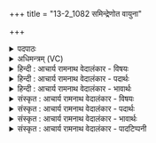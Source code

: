 +++
title = "13-2_1082 समिन्द्रेणोत वायुना"

+++
<details><summary>पदपाठः</summary>

स꣢म्। इ꣡न्द्रे꣢꣯ण। उ꣣त꣢। वा꣣यु꣡ना꣢। सु꣣तः꣢। ए꣣ति। प꣣वि꣡त्रे꣢। आ। सम्। सू꣡र्य꣢꣯स्य। र꣣श्मि꣡भिः꣢। १०८२।
</details>

<details><summary>अधिमन्त्रम् (VC)</summary>

- पवमानः सोमः
- अमहीयुराङ्गिरसः
- गायत्री
- षड्जः
</details>

<details><summary>हिन्दी : आचार्य रामनाथ वेदालंकार - विषयः</summary>

अगले मन्त्र में यह वर्णन है कि आत्मा में ज्ञान कैसे उत्पन्न होता है।
</details>

<details><summary>हिन्दी : आचार्य रामनाथ वेदालंकार - पदार्थः</summary>

पदार्थान्वय -  (इन्द्रेण) मन से (उत) और (वायुना) प्राण से (सुतः) अभिषुत ज्ञानरस (पवित्रे) पवित्र जीवात्मा में (सम् आ एति) समागत होता है और (सूर्यस्य रश्मिभिः) सूर्य की किरणों से अथवा चक्षु की वृत्तियों से (सम्) समागत होता है ॥२॥
</details>

<details><summary>हिन्दी : आचार्य रामनाथ वेदालंकार - भावार्थः</summary>

भावार्थ -  मनुष्य का आत्मा जिस ज्ञान को सञ्चित करता है,उसमें मन,प्राण,नेत्र की वृत्तियाँ,अग्नि,वायु,सूर्यकिरणें,गुरुजन सभी कारण बनते हैं ॥२॥
</details>

<details><summary>संस्कृत : आचार्य रामनाथ वेदालंकार - विषयः</summary>

अथात्मनि ज्ञानं कथं जायत इत्याह।
</details>

<details><summary>संस्कृत : आचार्य रामनाथ वेदालंकार - पदार्थः</summary>

पदार्थान्वय -  (इन्द्रेण) मनसा (उत) अपि च (वायुना) प्राणेन (सुतः) अभिषुतो ज्ञानरसः (पवित्रे) पवित्रे जीवात्मनि (सम् आ एति) समागच्छति,किञ्च (सूर्यस्य रश्मिभिः) आदित्यस्य किरणैः यद्वा चक्षुषो वृत्तिभिः।[चक्षुरसौ आदित्यः। ऐ० आ० २।१।५।] (सम्) समागच्छति ॥२॥
</details>

<details><summary>संस्कृत : आचार्य रामनाथ वेदालंकार - भावार्थः</summary>

भावार्थ -  मनुष्यस्यात्मा यज्ज्ञानं सञ्चिनोति तत्र मनः प्राणो नेत्रवृत्तयोऽग्निर्वायुः सूर्यरश्मयो गुरुजनाः सर्वेऽपि कारणतां प्रपद्यन्ते ॥२॥
</details>

<details><summary>संस्कृत : आचार्य रामनाथ वेदालंकार - पादटिप्पनी</summary>

टिप्पनी -   १. ऋ० ९।६१।८।
</details>